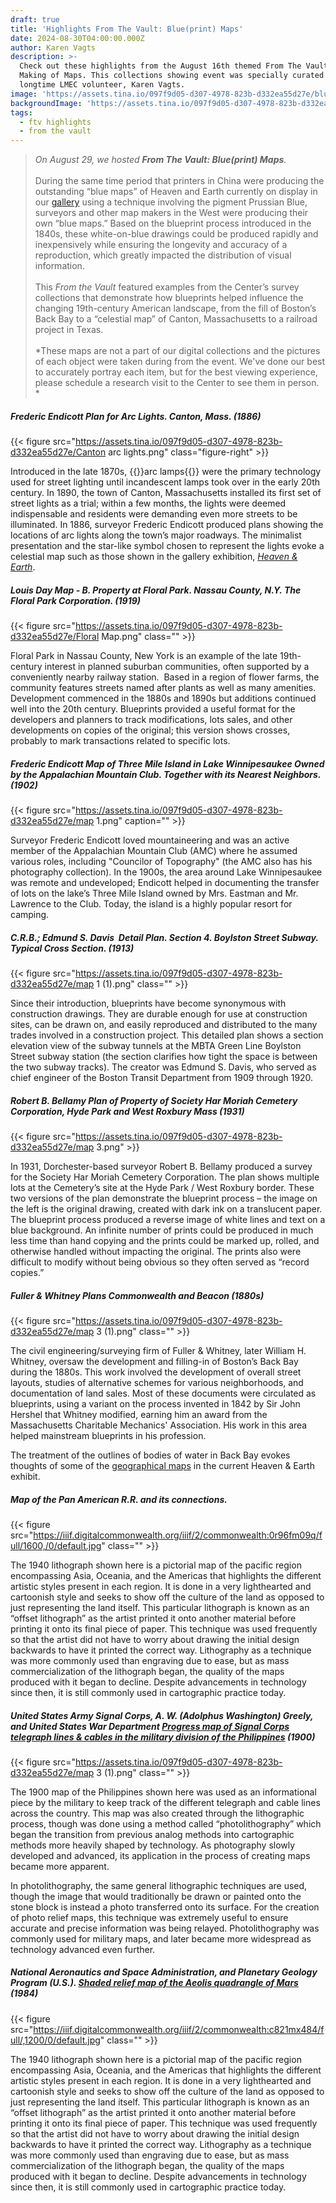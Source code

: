 ```yaml
---
draft: true
title: 'Highlights From The Vault: Blue(print) Maps'
date: 2024-08-30T04:00:00.000Z
author: Karen Vagts
description: >-
  Check out these highlights from the August 16th themed From The Vault: The
  Making of Maps. This collections showing event was specially curated by
  longtime LMEC volunteer, Karen Vagts.
image: 'https://assets.tina.io/097f9d05-d307-4978-823b-d332ea55d27e/blueprints.jpeg'
backgroundImage: 'https://assets.tina.io/097f9d05-d307-4978-823b-d332ea55d27e/blueprints.jpeg'
tags:
  - ftv highlights
  - from the vault
---
```


> *On August 29, we hosted **From The Vault: Blue(print) Maps**.*\
> \
> During the same time period that printers in China were producing the outstanding “blue maps” of Heaven and Earth currently on display in our [gallery](https://www.leventhalmap.org/digital-exhibitions/heaven-and-earth/) using a technique involving the pigment Prussian Blue, surveyors and other map makers in the West were producing their own “blue maps.” Based on the blueprint process introduced in the 1840s, these white-on-blue drawings could be produced rapidly and inexpensively while ensuring the longevity and accuracy of a reproduction, which greatly impacted the distribution of visual information.\
> \
> This *From the Vault* featured examples from the Center’s survey collections that demonstrate how blueprints helped influence the changing 19th-century American landscape, from the fill of Boston’s Back Bay to a “celestial map” of Canton, Massachusetts to a railroad project in Texas.\
> \
> *These maps are not a part of our digital collections and the pictures of each object were taken during from the event. We've done our best to accurately portray each item, but for the best viewing experience, please schedule a research visit to the Center to see them in person. *

##### Frederic Endicott ***Plan for Arc Lights. Canton, Mass.*** (1886)

{{< figure src="https://assets.tina.io/097f9d05-d307-4978-823b-d332ea55d27e/Canton arc lights.png" class="figure-right" >}}

Introduced in the late 1870s, {{<popup img-src="https://assets.tina.io/097f9d05-d307-4978-823b-d332ea55d27e/unnamed.jpg" bib-src="http://www.kbrhorse.net/streetlights/understanding_arc_lamps.html">}}arc lamps{{</popup>}} were the primary technology used for street lighting until incandescent lamps took over in the early 20th century. In 1890, the town of Canton, Massachusetts installed its first set of street lights as a trial; within a few months, the lights were deemed indispensable and residents were demanding even more streets to be illuminated. In 1886, surveyor Frederic Endicott produced plans showing the locations of arc lights along the town’s major roadways. The minimalist presentation and the star-like symbol chosen to represent the lights evoke a celestial map such as those shown in the gallery exhibition, *[Heaven & Earth](https://www.leventhalmap.org/digital-exhibitions/heaven-and-earth/)*. 

##### Louis Day Map - B. Property at Floral Park. Nassau County, N.Y. The Floral Park Corporation. (1919)

{{< figure src="https://assets.tina.io/097f9d05-d307-4978-823b-d332ea55d27e/Floral Map.png" class="" >}}

Floral Park in Nassau County, New York is an example of the late 19th-century interest in planned suburban communities, often supported by a conveniently nearby railway station.  Based in a region of flower farms, the community features streets named after plants as well as many amenities. Development commenced in the 1880s and 1890s but additions continued well into the 20th century. Blueprints provided a useful format for the developers and planners to track modifications, lots sales, and other developments on copies of the original; this version shows crosses, probably to mark transactions related to specific lots. 

##### Frederic Endicott Map of Three Mile Island in Lake Winnipesaukee Owned by the Appalachian Mountain Club. Together with its Nearest Neighbors. (1902)

{{< figure src="https://assets.tina.io/097f9d05-d307-4978-823b-d332ea55d27e/map 1.png" caption="" >}}

Surveyor Frederic Endicott loved mountaineering and was an active member of the Appalachian Mountain Club (AMC) where he assumed various roles, including "Councilor of Topography" (the AMC also has his photography collection). In the 1900s, the area around Lake Winnipesaukee was remote and undeveloped; Endicott helped in documenting the transfer of lots on the lake’s Three Mile Island owned by Mrs. Eastman and Mr. Lawrence to the Club. Today, the island is a highly popular resort for camping. 

##### C.R.B.; Edmund S. Davis  Detail Plan. Section 4. Boylston Street Subway. Typical Cross Section. (1913)

{{< figure src="https://assets.tina.io/097f9d05-d307-4978-823b-d332ea55d27e/map 1 (1).png" class="" >}}

Since their introduction, blueprints have become synonymous with construction drawings. They are durable enough for use at construction sites, can be drawn on, and easily reproduced and distributed to the many trades involved in a construction project. This detailed plan shows a section elevation view of the subway tunnels at the MBTA Green Line Boylston Street subway station (the section clarifies how tight the space is between the two subway tracks). The creator was Edmund S. Davis, who served as chief engineer of the Boston Transit Department from 1909 through 1920. 

##### Robert B. Bellamy Plan of Property of Society Har Moriah Cemetery Corporation, Hyde Park and West Roxbury Mass (1931)

{{< figure src="https://assets.tina.io/097f9d05-d307-4978-823b-d332ea55d27e/map 3.png" >}}

In 1931, Dorchester-based surveyor Robert B. Bellamy produced a survey for the Society Har Moriah Cemetery Corporation. The plan shows multiple lots at the Cemetery’s site at the Hyde Park / West Roxbury border. These two versions of the plan demonstrate the blueprint process – the image on the left is the original drawing, created with dark ink on a translucent paper. The blueprint process produced a reverse image of white lines and text on a blue background. An infinite number of prints could be produced in much less time than hand copying and the prints could be marked up, rolled, and otherwise handled without impacting the original. The prints also were difficult to modify without being obvious so they often served as “record copies.”   

##### Fuller & Whitney Plans Commonwealth and Beacon (1880s)

{{< figure src="https://assets.tina.io/097f9d05-d307-4978-823b-d332ea55d27e/map 3 (1).png" class="" >}}

The civil engineering/surveying firm of Fuller & Whitney, later William H. Whitney, oversaw the development and filling-in of Boston’s Back Bay during the 1880s. This work involved the development of overall street layouts, studies of alternative schemes for various neighborhoods, and documentation of land sales. Most of these documents were circulated as blueprints, using a variant on the process invented in 1842 by Sir John Hershel that Whitney modified, earning him an award from the Massachusetts Charitable Mechanics' Association. His work in this area helped mainstream blueprints in his profession. 

The treatment of the outlines of bodies of water in Back Bay evokes thoughts of some of the [geographical maps](https://www.leventhalmap.org/digital-exhibitions/heaven-and-earth/catalogue/3/) in the current Heaven & Earth exhibit. 

##### Map of the Pan American R.R. and its connections. 

{{< figure src="https://iiif.digitalcommonwealth.org/iiif/2/commonwealth:0r96fm09q/full/1600,/0/default.jpg" class="" >}}

The 1940 lithograph shown here is a pictorial map of the pacific region encompassing Asia, Oceania, and the Americas that highlights the different artistic styles present in each region. It is done in a very lighthearted and cartoonish style and seeks to show off the culture of the land as opposed to just representing the land itself. This particular lithograph is known as an “offset lithograph” as the artist printed it onto another material before printing it onto its final piece of paper. This technique was used frequently so that the artist did not have to worry about drawing the initial design backwards to have it printed the correct way. Lithography as a technique was more commonly used than engraving due to ease, but as mass commercialization of the lithograph began, the quality of the maps produced with it began to decline. Despite advancements in technology since then, it is still commonly used in cartographic practice today.

##### United States Army Signal Corps, A. W. (Adolphus Washington) Greely, and United States War Department ***[Progress map of Signal Corps telegraph lines & cables in the military division of the Philippines](https://collections.leventhalmap.org/search/commonwealth:6q185t494)*** (1900)

{{< figure src="https://assets.tina.io/097f9d05-d307-4978-823b-d332ea55d27e/map 3 (1).png" class="" >}}

The 1900 map of the Philippines shown here was used as an informational piece by the military to keep track of the different telegraph and cable lines across the country. This map was also created through the lithographic process, though was done using a method called “photolithography” which began the transition from previous analog methods into cartographic methods more heavily shaped by technology. As photography slowly developed and advanced, its application in the process of creating maps became more apparent. 

In photolithography, the same general lithographic techniques are used, though the image that would traditionally be drawn or painted onto the stone block is instead a photo transferred onto its surface. For the creation of photo relief maps, this technique was extremely useful to ensure accurate and precise information was being relayed. Photolithography was commonly used for military maps, and later became more widespread as technology advanced even further. 

##### National Aeronautics and Space Administration, and Planetary Geology Program (U.S.). ***[Shaded relief map of the Aeolis quadrangle of Mars](https://collections.leventhalmap.org/search/commonwealth:4m90k819m)*** (1984)

{{< figure src="https://iiif.digitalcommonwealth.org/iiif/2/commonwealth:c821mx484/full/,1200/0/default.jpg" class="" >}}

The 1940 lithograph shown here is a pictorial map of the pacific region encompassing Asia, Oceania, and the Americas that highlights the different artistic styles present in each region. It is done in a very lighthearted and cartoonish style and seeks to show off the culture of the land as opposed to just representing the land itself. This particular lithograph is known as an “offset lithograph” as the artist printed it onto another material before printing it onto its final piece of paper. This technique was used frequently so that the artist did not have to worry about drawing the initial design backwards to have it printed the correct way. Lithography as a technique was more commonly used than engraving due to ease, but as mass commercialization of the lithograph began, the quality of the maps produced with it began to decline. Despite advancements in technology since then, it is still commonly used in cartographic practice today.
